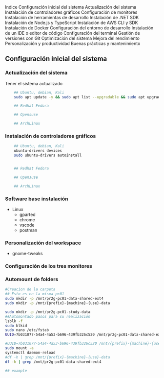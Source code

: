 Indice
Configuración inicial del sistema
Actualización del sistema
Instalación de controladores gráficos
Configuración de monitores
Instalación de herramientas de desarrollo
Instalación de .NET SDK
Instalación de Node.js y TypeScript
Instalación de AWS CLI y SDK
Instalación de Docker
Configuración del entorno de desarrollo
Instalación de un IDE o editor de código
Configuración del terminal
Gestión de versiones con Git
Optimización del sistema
Mejora del rendimiento
Personalización y productividad
Buenas prácticas y mantenimiento


## Configuración inicial del sistema

### Actualización del sistema

Tener el sistema actualizado

```sh
    ## Ubuntu, debian, Kali
    sudo apt update -y && sudo apt list --upgradable && sudo apt upgrade -y && sudo apt autoremove -y

    ## Redhat Fedora

    ## Opensuse

    ## ArchLinux

```

### Instalación de controladores gráficos

```sh
    ## Ubuntu, debian, Kali
    ubuntu-drivers devices
    sudo ubuntu-drivers autoinstall


    ## Redhat Fedora

    ## Opensuse

    ## ArchLinux

```

### Software base instalación

- Linux
    - gparted
    - chrome
    - vscode
    - postman

### Personalización del workspace

- gnome-tweaks

### Configuración de los tres monitores


### Automount de folders

```sh
#Creacion de la carpeta
## Esto es en la misma pc01
sudo mkdir -p /mnt/pr2g-pc01-data-shared-ext4
sudo mkdir -p /mnt/{prefix}-{machine}-{use}-data

sudo mkdir -p /mnt/pr2g-pc01-study-data
##Automontado pasos para su realización
lsblk -f
sudo blkid
sudo nano /etc/fstab
UUID=7b031077-54a4-4a53-b696-439fb326c520 /mnt/pr2g-pc01-data-shared-ext4 ext4 defaults 0 2

#UUID=7b031077-54a4-4a53-b696-439fb326c520 /mnt/{prefix}-{machine}-{use}-data ext4 defaults 0 2
sudo mount -a
systemctl daemon-reload
#df -h | grep /mnt/{prefix}-{machine}-{use}-data
df -h | grep /mnt/pr2g-pc01-data-shared-ext4

## example
```
